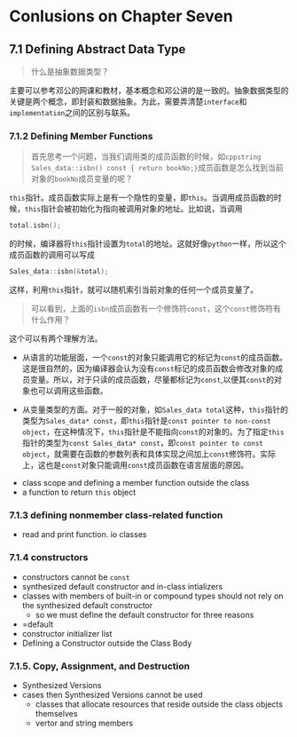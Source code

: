 Conlusions on Chapter Seven
===========================

## 7.1 Defining Abstract Data Type

> 什么是抽象数据类型？

主要可以参考邓公的网课和教材，基本概念和邓公讲的是一致的。抽象数据类型的关键是两个概念，即封装和数据抽象。为此，需要弄清楚`interface`和`implementation`之间的区别与联系。

### 7.1.2 Defining Member Functions

> 首先思考一个问题，当我们调用类的成员函数的时候，如`cppstring Sales_data::isbn() const { return bookNo;}`成员函数是怎么找到当前对象的`bookNo`成员变量的呢？

`this`指针。成员函数实际上是有一个隐性的变量，即`this`。当调用成员函数的时候，`this`指针会被初始化为指向被调用对象的地址。比如说，当调用

```cpp
total.isbn();
``` 

的时候，编译器将`this`指针设置为`total`的地址。这就好像`python`一样，所以这个成员函数的调用可以写成

```cpp
Sales_data::isbn(&total);
```

这样，利用`this`指针，就可以随机索引当前对象的任何一个成员变量了。

> 可以看到，上面的`isbn`成员函数有一个修饰符`const`，这个`const`修饰符有什么作用？

这个可以有两个理解方法。

+ 从语言的功能层面，一个`const`的对象只能调用它的标记为`const`的成员函数。这是很自然的，因为编译器会认为没有`const`标记的成员函数会修改对象的成员变量。所以，对于只读的成员函数，尽量都标记为`const`,以便其`const`的对象也可以调用这些函数。

+ 从变量类型的方面。对于一般的对象，如`Sales_data total`这种，`this`指针的类型为`Sales_data* const`，即`this`指针是`const pointer to non-const object`，在这种情况下，`this`指针是不能指向`const`的对象的。为了指定`this`指针的类型为`const Sales_data* const`，即`const pointer to const object`，就需要在函数的参数列表和具体实现之间加上`const`修饰符。实际上，这也是`const`对象只能调用`const`成员函数在语言层面的原因。

- class scope and defining a member function outside the class 
- a function to return `this` object

### 7.1.3 defining nonmember class-related function
- read and print function. io classes

### 7.1.4 constructors
- constructors cannot be `const`
- synthesized default constructor and in-class intializers
- classes with members of built-in or compound types should not rely on the synthesized default constructor
	+ so we must define the default constructor for three reasons
- =default
- constructor initializer list
- Defining a Constructor outside the Class Body

### 7.1.5. Copy, Assignment, and Destruction
- Synthesized Versions
- cases then Synthesized Versions cannot be used
	+ classes that allocate resources that reside outside the class objects themselves
	+ vertor and string members
